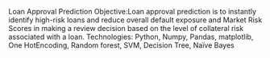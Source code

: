Loan Approval Prediction
Objective:Loan approval prediction is to instantly identify high-risk loans and reduce overall default exposure and Market Risk Scores in making a review decision based on the level of collateral risk associated with a loan. 
Technologies:  Python, Numpy, Pandas, matplotlib, One HotEncoding, Random forest, SVM, Decision Tree, Naïve Bayes



